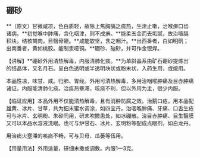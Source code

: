 ## 硼砂

**〔原文〕甘微咸凉，色白质轻，故除上焦胸膈之痰热，生津止嗽，治喉痹口齿诸病。**初觉喉中肿痛，含化咽津，则不成痹。**能柔五金而去垢腻，故治噎膈积块，结核胬肉，目翳骨鲠。**咸能软坚，含之咽汁。**出西番者，白如明矾；出南番者，黄如桃胶。能制汞哑铜。**硼砂、硇砂，并可作金银焊。

【讲解】**硼砂外用清热解毒，内服清肺化痰。**为单斜晶系由矿石硼砂提炼出的结晶体，又名月石。呈白色透明或半透明块状或粉末状，入药生用，或煅用。

本品性凉，味甘、咸。归肺、胃经。外用可清热解毒，多用治咽喉肿痛及目赤肿痛诸证。内服能清肺化痰。治痰热壅滞，咳痰不利，但以外用为主，很少内服。

【临证应用】本品外用不仅能清热解毒，且有消肿防腐之效。治鹅口疮，用本品配雄黄、冰片、甘草，共为细末蜜水调涂，如四宝丹。治咽喉肿痛、牙痛、口舌生疮可与冰片、玄明粉、朱砂同用，研末吹撒患处，如冰硼散。治目赤肿痛、目生翳膜又可以本品水溶液洗眼。也可与炉甘石、冰片、玄明粉等配成点眼剂，如白龙丹。

用治痰火壅滞的咳痰不畅，可与贝母、瓜蒌等伍用。

【用量用法】外用适量，研细末撒或调敷。内服1一3克。

